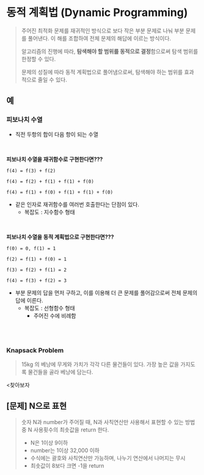 # 동적 계획법 (Dynamic Programming)

> 주어진 최적화 문제를 재귀적인 방식으로 보다 작은 부분 문제로 나눠 부분 문제를 풀어낸다. 이 해를 조합하여 전체 문제의 해답에 이르는 방식이다. 
>
> 알고리즘의 진행에 따라, **탐색해야 할 범위를 동적으로 결정**함으로써 탐색 범위를 한정할 수 있다. 
>
> 문제의 성질에 따라 동적 계획법으로 풀어냄으로써, 탐색해야 하는 범위를 효과적으로 줄일 수 있다. 



## 예

### 피보나치 수열

- 직전 두항의 합이 다음 항이 되는 수열

<br>

**피보나치 수열을 재귀함수로 구현한다면???**

`f(4) = f(3) + f(2)`

`f(4) = f(2) + f(1) + f(1) + f(0)`

`f(4) = f(1) + f(0) + f(1) + f(1) + f(0)`

- 같은 인자로 재귀함수를 여러번 호출한다는 단점이 있다. 
  - 복잡도 : 지수함수 형태



<br>

**피보나치 수열을 동적 계획법으로 구현한다면???**

`f(0) = 0, f(1) = 1`

`f(2) = f(1) + f(0) = 1`

`f(3) = f(2) + f(1) = 2`

`f(4) = f(3) + f(2) = 3`

- 부분 문제의 답을 먼저 구하고, 이를 이용해 더 큰 문제를 풀어감으로써 전체 문제의 답에 이른다. 
  - 복잡도 : 선형함수 형태
    - 주어진 수에 비례함



<br>

<br>

### Knapsack Problem

> 15kg 의 베낭에 무게와 가치가 각각 다른 물건들이 있다. 가장 높은 값을 가지도록 물건들을 골라 베낭에 담는다. 

<찾아보자





## [문제] N으로 표현

> 숫자 N과 number가 주어질 때, N과 사칙연산만 사용해서 표현할 수 있는 방법 중 N 사용횟수의 최솟값을 return 한다.
>
> - N은 1이상 9이하
> - number는 1이상 32,000 이하
> - 수식에는 괄호와 사칙연산만 가능하며, 나누기 연산에서 나머지는 무시
> - 최솟값이 8보다 크면 -1을 return



 